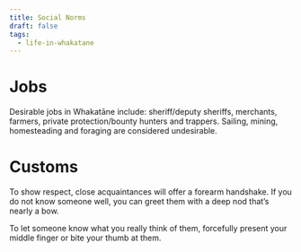 ```yaml
---
title: Social Norms
draft: false
tags:
  - life-in-whakatane
---
```

# Jobs
Desirable jobs in Whakatāne include: sheriff/deputy sheriffs, merchants, farmers, private protection/bounty hunters and trappers. Sailing, mining, homesteading and foraging are considered undesirable.
# Customs
To show respect, close acquaintances will offer a forearm handshake. If you do not know someone well, you can greet them with a deep nod that’s nearly a bow.

To let someone know what you really think of them, forcefully present your middle finger or bite your thumb at them.
